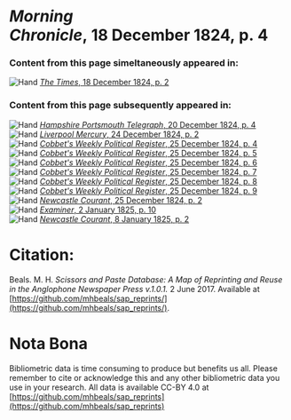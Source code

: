 # *Morning Chronicle*, 18 December 1824, p. 4  
  
### Content from this page simeltaneously appeared in:  
![Hand](http://scissorsandpaste.net/wp-content/uploads/2017/06/smallhandpointer.png) [*The Times*, 18 December 1824, p. 2](https://mhbeals.github.io/sap_html/The-Times/The-Times-18-December-1824-p-2)  
  
### Content from this page subsequently appeared in:  
![Hand](http://scissorsandpaste.net/wp-content/uploads/2017/06/smallhandpointer.png) [*Hampshire Portsmouth Telegraph*, 20 December 1824, p. 4](https://mhbeals.github.io/sap_html/Hampshire-Portsmouth-Telegraph/Hampshire-Portsmouth-Telegraph-20-December-1824-p-4)  
![Hand](http://scissorsandpaste.net/wp-content/uploads/2017/06/smallhandpointer.png) [*Liverpool Mercury*, 24 December 1824, p. 2](https://mhbeals.github.io/sap_html/Liverpool-Mercury/Liverpool-Mercury-24-December-1824-p-2)  
![Hand](http://scissorsandpaste.net/wp-content/uploads/2017/06/smallhandpointer.png) [*Cobbet's Weekly Political Register*, 25 December 1824, p. 4](https://mhbeals.github.io/sap_html/Cobbet's-Weekly-Political-Register/Cobbet's-Weekly-Political-Register-25-December-1824-p-4)  
![Hand](http://scissorsandpaste.net/wp-content/uploads/2017/06/smallhandpointer.png) [*Cobbet's Weekly Political Register*, 25 December 1824, p. 5](https://mhbeals.github.io/sap_html/Cobbet's-Weekly-Political-Register/Cobbet's-Weekly-Political-Register-25-December-1824-p-5)  
![Hand](http://scissorsandpaste.net/wp-content/uploads/2017/06/smallhandpointer.png) [*Cobbet's Weekly Political Register*, 25 December 1824, p. 6](https://mhbeals.github.io/sap_html/Cobbet's-Weekly-Political-Register/Cobbet's-Weekly-Political-Register-25-December-1824-p-6)  
![Hand](http://scissorsandpaste.net/wp-content/uploads/2017/06/smallhandpointer.png) [*Cobbet's Weekly Political Register*, 25 December 1824, p. 7](https://mhbeals.github.io/sap_html/Cobbet's-Weekly-Political-Register/Cobbet's-Weekly-Political-Register-25-December-1824-p-7)  
![Hand](http://scissorsandpaste.net/wp-content/uploads/2017/06/smallhandpointer.png) [*Cobbet's Weekly Political Register*, 25 December 1824, p. 8](https://mhbeals.github.io/sap_html/Cobbet's-Weekly-Political-Register/Cobbet's-Weekly-Political-Register-25-December-1824-p-8)  
![Hand](http://scissorsandpaste.net/wp-content/uploads/2017/06/smallhandpointer.png) [*Cobbet's Weekly Political Register*, 25 December 1824, p. 9](https://mhbeals.github.io/sap_html/Cobbet's-Weekly-Political-Register/Cobbet's-Weekly-Political-Register-25-December-1824-p-9)  
![Hand](http://scissorsandpaste.net/wp-content/uploads/2017/06/smallhandpointer.png) [*Newcastle Courant*, 25 December 1824, p. 2](https://mhbeals.github.io/sap_html/Newcastle-Courant/Newcastle-Courant-25-December-1824-p-2)  
![Hand](http://scissorsandpaste.net/wp-content/uploads/2017/06/smallhandpointer.png) [*Examiner*, 2 January 1825, p. 10](https://mhbeals.github.io/sap_html/Examiner/Examiner-2-January-1825-p-10)  
![Hand](http://scissorsandpaste.net/wp-content/uploads/2017/06/smallhandpointer.png) [*Newcastle Courant*, 8 January 1825, p. 2](https://mhbeals.github.io/sap_html/Newcastle-Courant/Newcastle-Courant-8-January-1825-p-2)  


# Citation: 

Beals. M. H. *Scissors and Paste Database: A Map of Reprinting and Reuse in the Anglophone Newspaper Press v.1.0.1.* 2 June 2017. Available at [https://github.com/mhbeals/sap_reprints/](https://github.com/mhbeals/sap_reprints/). 

# Nota Bona

Bibliometric data is time consuming to produce but benefits us all. Please remember to cite or acknowledge this and any other bibliometric data you use in your research. All data is available CC-BY 4.0 at [https://github.com/mhbeals/sap_reprints](https://github.com/mhbeals/sap_reprints)